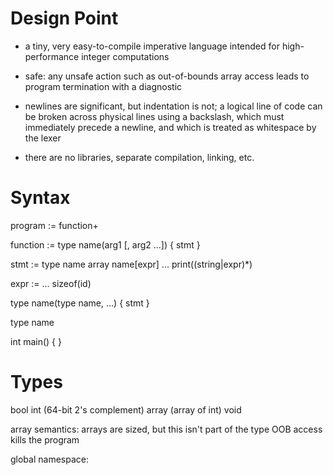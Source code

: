 # Design Point

- a tiny, very easy-to-compile imperative language intended for
high-performance integer computations

- safe: any unsafe action such as out-of-bounds array access leads to
program termination with a diagnostic

- newlines are significant, but indentation is not; a logical line of
code can be broken across physical lines using a backslash, which must
immediately precede a newline, and which is treated as whitespace by
the lexer

- there are no libraries, separate compilation, linking, etc.

# Syntax

program :=
     function+

function :=
     type name(arg1 [, arg2 ...]) {
       stmt
     }

stmt :=
     type name
     array name[expr]
     ...
     print((string|expr)*)

expr :=
     ...
     sizeof(id)

type name(type name, ...) {
     stmt
}

type name

int main() {
}

# Types

bool
int (64-bit 2's complement)
array (array of int)
void

array semantics:
  arrays are sized, but this isn't part of the type
  OOB access kills the program

global namespace:

